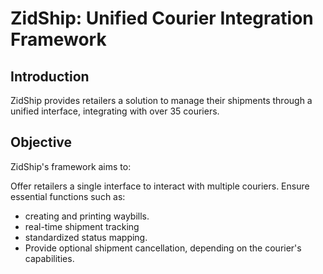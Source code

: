 # ZidShip: Unified Courier Integration Framework

## Introduction

ZidShip provides retailers a solution to manage their shipments through a unified interface, integrating with over 35 couriers.

## Objective

ZidShip's framework aims to:

Offer retailers a single interface to interact with multiple couriers.
Ensure essential functions such as:
- creating and printing waybills.
- real-time shipment tracking
- standardized status mapping.
- Provide optional shipment cancellation, depending on the courier's capabilities.
